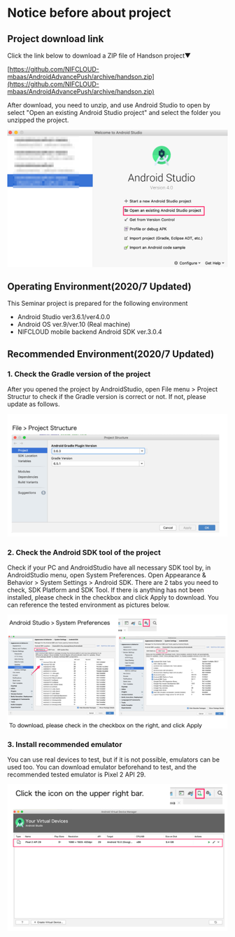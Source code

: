 # Notice before about project

## Project download link

Click the link below to download a ZIP file of Handson project▼

[https://github.com/NIFCLOUD-mbaas/AndroidAdvancePush/archive/handson.zip](https://github.com/NIFCLOUD-mbaas/AndroidAdvancePush/archive/handson.zip)

After download, you need to unzip, and use Android Studio to open by select "Open an existing Android Studio project"
and select the folder you unzipped the project.

![AndroidStudio](notice-image/Welcome_to_Android_Studio.png)

## Operating Environment(2020/7 Updated)

This Seminar project is prepared for the following environment
* Android Studio ver3.6.1/ver4.0.0
* Android OS ver.9/ver.10 (Real machine)
* NIFCLOUD mobile backend Android SDK ver.3.0.4

## Recommended Environment(2020/7 Updated)

### 1. Check the Gradle version of the project

After you opened the project by AndroidStudio, open File menu > Project Structur to check if the Gradle version is correct or not. If not, please update as follows.

![Gradle](notice-image/gradleversion_check.png)

### 2. Check the Android SDK tool of the project

Check if your PC and AndroidStudio have all necessary SDK tool by, in AndroidStudio menu, open System Preferences.
Open Appearance & Behavior > System Settings > Android SDK.
There are 2 tabs you need to check, SDK Platform and SDK Tool.
If there is anything has not been installed, please check in the checkbox and click Apply to download. You can reference the tested environment as pictures below.

![AndroidSDKTook](notice-image/sdkplatform_sdktool_check.png)

### 3. Install recommended emulator

You can use real devices to test, but if it is not possible, emulators can be used too. You can download emulator beforehand to test, and the recommended tested emulator is Pixel 2 API 29.

![emulator](notice-image/emulator_check.png)
